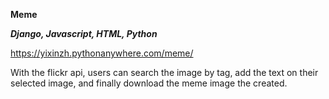 
**Meme**

***Django, Javascript, HTML, Python***

https://yixinzh.pythonanywhere.com/meme/

With the flickr api, users can search the image by tag, add the text on their selected image, and finally download the meme image the created.
